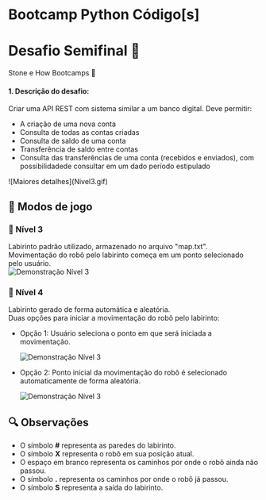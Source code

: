 # Bootcamp Python Código[s] 
# Desafio Semifinal 	:rocket:

Stone e How Bootcamps :green_heart:


#### 1. Descrição do desafio:
Criar uma API REST com sistema similar a um banco digital. Deve permitir:
<ul>
  <li>A criação de uma nova conta</li>
  <li>Consulta de todas as contas criadas</li>
  <li>Consulta de saldo de uma conta</li>
  <li>Transferência de saldo entre contas</li>
  <li>Consulta das transferências de uma conta (recebidos e enviados), com possibilidadede consultar em um dado período estipulado</li>
</ul>
![Maiores detalhes](Nivel3.gif)

## :space_invader: Modos de jogo

### :round_pushpin:	Nível 3
Labirinto padrão utilizado, armazenado no arquivo "map.txt".<br>
Movimentação do robô pelo labirinto começa em um ponto selecionado pelo usuário.
<br>
![Demonstração Nível 3](Nivel3.gif)
<br>

### :round_pushpin:	Nível 4
Labirinto gerado de forma automática e aleatória.<br>
Duas opções para iniciar a movimentação do robô pelo labirinto:<br>
<ul>
<li>Opção 1: Usuário seleciona o ponto em que será iniciada a movimentação.</li>

![Demonstração Nível 3](Nivel4_1.gif)
<li>Opção 2: Ponto inicial da movimentação do robô é selecionado automaticamente de forma aleatória.</li>

![Demonstração Nível 3](Nivel4_2.gif)
</ul>

## :mag: Observações
<ul>
<li>O símbolo <b>#</b> representa as paredes do labirinto.</li>
<li>O símbolo <b>X</b> representa o robô em sua posição atual.</li>
<li>O espaço em branco representa os caminhos por onde o robô ainda não passou.</li>
<li>O símbolo <b>.</b> representa os caminhos por onde o robô já passou.</li>
<li>O símbolo <b>S</b> representa a saída do labirinto.</li>

</ul>